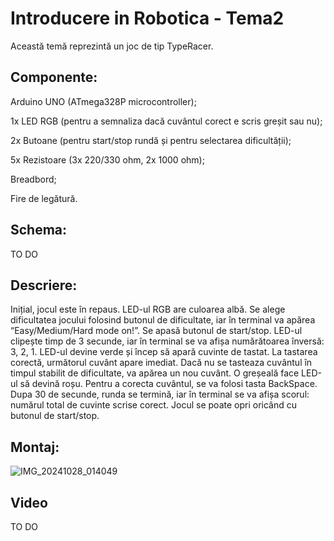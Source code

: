 # Introducere in Robotica - Tema2

Această temă reprezintă un joc de tip TypeRacer.

## Componente:

Arduino UNO (ATmega328P microcontroller);
    
1x LED RGB (pentru a semnaliza dacă cuvântul corect e scris greșit sau nu);
    
2x Butoane (pentru start/stop rundă și pentru selectarea dificultății);
    
5x Rezistoare (3x 220/330 ohm, 2x 1000 ohm);
    
Breadbord;
    
Fire de legătură.

## Schema:

TO DO

## Descriere:

Inițial, jocul este în repaus. LED-ul RGB are culoarea albă. Se alege dificultatea jocului folosind butonul de dificultate, iar în terminal va apărea “Easy/Medium/Hard mode on!”. Se apasă butonul de start/stop. LED-ul clipește timp de 3 secunde, iar în terminal se va afișa numărătoarea înversă: 3, 2, 1. LED-ul devine verde și încep să apară cuvinte de tastat. La tastarea corectă, următorul cuvânt apare imediat. Dacă nu se tasteaza cuvântul în timpul stabilit de dificultate, va apărea un nou cuvânt. O greșeală face LED-ul să devină roșu. Pentru a corecta cuvântul, se va folosi tasta BackSpace. Dupa 30 de secunde, runda se termină, iar în terminal se va afișa scorul: numărul total de cuvinte scrise corect. Jocul se poate opri oricând cu butonul de start/stop. 

## Montaj:

![IMG_20241028_014049](https://github.com/user-attachments/assets/31301d84-be02-424f-8803-637c08c27651)

## Video

TO DO
